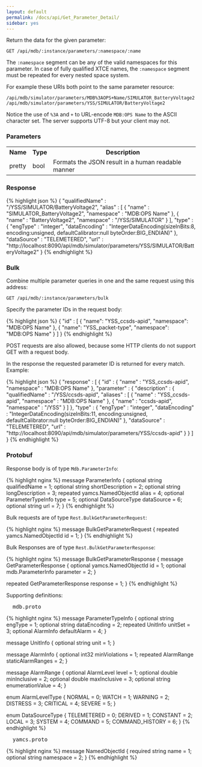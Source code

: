 ```yaml
---
layout: default
permalink: /docs/api/Get_Parameter_Detail/
sidebar: yes
---
```


Return the data for the given parameter:

    GET /api/mdb/:instance/parameters/:namespace/:name

The `:namespace` segment can be any of the valid namespaces for this parameter. In case of fully qualified XTCE names, the `:namespace` segment must be repeated for every nested space system.

For example these URIs both point to the same parameter resource:

    /api/mdb/simulator/parameters/MDB%3AOPS+Name/SIMULATOR_BatteryVoltage2
    /api/mdb/simulator/parameters/YSS/SIMULATOR/BatteryVoltage2
    
Notice the use of `%3A` and `+` to URL-encode `MDB:OPS Name` to the ASCII character set. The server supports UTF-8 but your client may not.

### Parameters

<table class="inline">
    <tr>
        <th>Name</th>
        <th>Type</th>
        <th>Description</th>
    </tr>
    <tr>
        <td class="code">pretty</td>
        <td class="code">bool</td>
        <td>Formats the JSON result in a human readable manner</td>
    </tr>
</table>

### Response

{% highlight json %}
{
  "qualifiedName" : "/YSS/SIMULATOR/BatteryVoltage2",
  "alias" : [ {
    "name" : "SIMULATOR_BatteryVoltage2",
    "namespace" : "MDB:OPS Name"
  }, {
    "name" : "BatteryVoltage2",
    "namespace" : "/YSS/SIMULATOR"
  } ],
  "type" : {
    "engType" : "integer",
    "dataEncoding" : "IntegerDataEncoding(sizeInBits:8, encoding:unsigned, defaultCalibrator:null byteOrder:BIG_ENDIAN)"
  },
  "dataSource" : "TELEMETERED",
  "url" : "http://localhost:8090/api/mdb/simulator/parameters/YSS/SIMULATOR/BatteryVoltage2"
}
{% endhighlight %}


### Bulk

Combine multiple parameter queries in one and the same request using this address:

    GET /api/mdb/:instance/parameters/bulk
    
Specify the parameter IDs in the request body:

{% highlight json %}
{
  "id" : [ {
    "name": "YSS_ccsds-apid",
    "namespace": "MDB:OPS Name"
  }, {
    "name": "YSS_packet-type",
    "namespace": "MDB:OPS Name"
  } ]
}
{% endhighlight %}

POST requests are also allowed, because some HTTP clients do not support GET with a request body.

In the response the requested parameter ID is returned for every match. Example:

{% highlight json %}
{
  "response" : [ {
    "id" : {
      "name" : "YSS_ccsds-apid",
      "namespace" : "MDB:OPS Name"
    },
    "parameter" : {
      "description" : {
        "qualifiedName" : "/YSS/ccsds-apid",
        "aliases" : [ {
          "name" : "YSS_ccsds-apid",
          "namespace" : "MDB:OPS Name"
        }, {
          "name" : "ccsds-apid",
          "namespace" : "/YSS"
        } ]
      },
      "type" : {
        "engType" : "integer",
        "dataEncoding" : "IntegerDataEncoding(sizeInBits:11, encoding:unsigned, defaultCalibrator:null byteOrder:BIG_ENDIAN)"
      },
      "dataSource" : "TELEMETERED",
      "url" : "http://localhost:8090/api/mdb/simulator/parameters/YSS/ccsds-apid"
    }
  } ]
}
{% endhighlight %} 


### Protobuf

Response body is of type `Mdb.ParameterInfo`:

{% highlight nginx %}
message ParameterInfo {
  optional string qualifiedName = 1;
  optional string shortDescription = 2;
  optional string longDescription = 3;
  repeated yamcs.NamedObjectId alias = 4;
  optional ParameterTypeInfo type = 5;
  optional DataSourceType dataSource = 6;
  optional string url = 7;
}
{% endhighlight %}

Bulk requests are of type `Rest.BulkGetParameterRequest`:

{% highlight nginx %}
message BulkGetParameterRequest {
  repeated yamcs.NamedObjectId id = 1;
}
{% endhighlight %}

Bulk Responses are of type `Rest.BulkGetParameterResponse`:

{% highlight nginx %}
message BulkGetParameterResponse {
  message GetParameterResponse {
    optional yamcs.NamedObjectId id = 1;
    optional mdb.ParameterInfo parameter = 2;
  }

  repeated GetParameterResponse response = 1;
}
{% endhighlight %}

Supporting definitions:

<pre class="header">
  mdb.proto
</pre>

{% highlight nginx %}
message ParameterTypeInfo {
  optional string engType = 1;
  optional string dataEncoding = 2;
  repeated UnitInfo unitSet = 3;
  optional AlarmInfo defaultAlarm = 4;
}

message UnitInfo {
  optional string unit = 1;
}

message AlarmInfo {
  optional int32 minViolations = 1;
  repeated AlarmRange staticAlarmRanges = 2;
}

message AlarmRange {
  optional AlarmLevel level = 1; 
  optional double minInclusive = 2;
  optional double maxInclusive = 3; 
  optional string enumerationValue = 4;
}

enum AlarmLevelType {
  NORMAL = 0;
  WATCH = 1;
  WARNING =  2;
  DISTRESS = 3;
  CRITICAL = 4;
  SEVERE = 5;
}

enum DataSourceType {
  TELEMETERED = 0;
  DERIVED = 1;
  CONSTANT = 2;
  LOCAL = 3;
  SYSTEM = 4;
  COMMAND = 5;
  COMMAND_HISTORY = 6;
}
{% endhighlight %}


<pre class="header">
  yamcs.proto
</pre>

{% highlight nginx %}
message NamedObjectId {
  required string name = 1;
  optional string namespace = 2;
}
{% endhighlight %}

